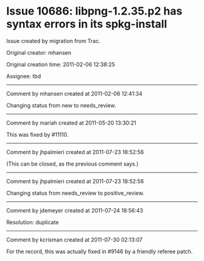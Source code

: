 # Issue 10686: libpng-1.2.35.p2 has syntax errors in its spkg-install

Issue created by migration from Trac.

Original creator: mhansen

Original creation time: 2011-02-06 12:38:25

Assignee: tbd




---

Comment by mhansen created at 2011-02-06 12:41:34

Changing status from new to needs_review.


---

Comment by mariah created at 2011-05-20 13:30:21

This was fixed by #11110.


---

Comment by jhpalmieri created at 2011-07-23 18:52:56

(This can be closed, as the previous comment says.)


---

Comment by jhpalmieri created at 2011-07-23 18:52:56

Changing status from needs_review to positive_review.


---

Comment by jdemeyer created at 2011-07-24 18:56:43

Resolution: duplicate


---

Comment by kcrisman created at 2011-07-30 02:13:07

For the record, this was actually fixed in #9146 by a friendly referee patch.
